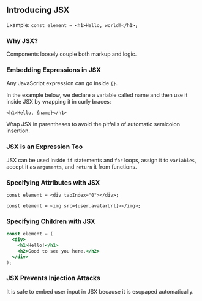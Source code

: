 ## Introducing JSX

Example: `const element = <h1>Hello, world!</h1>;`

### Why JSX?

Components loosely couple both markup and logic.  

### Embedding Expressions in JSX

Any JavaScript expression can go inside `{}`.  

In the example below, we declare a variable called name and then use it inside JSX by wrapping it in curly braces:

`<h1>Hello, {name}</h1>`

Wrap JSX in parentheses to avoid the pitfalls of automatic semicolon insertion.  

### JSX is an Expression Too

JSX can be used inside `if` statements and `for` loops, assign it to `variables`, accept it as `arguments`, and `return` it from functions.  

### Specifying Attributes with JSX

`const element = <div tabIndex="0"></div>;`

`const element = <img src={user.avatarUrl}></img>;`

### Specifying Children with JSX 

```jsx
const element = (
  <div>
    <h1>Hello!</h1>
    <h2>Good to see you here.</h2>
  </div>
);
```

### JSX Prevents Injection Attacks

It is safe to embed user input in JSX because it is escpaped automatically.  